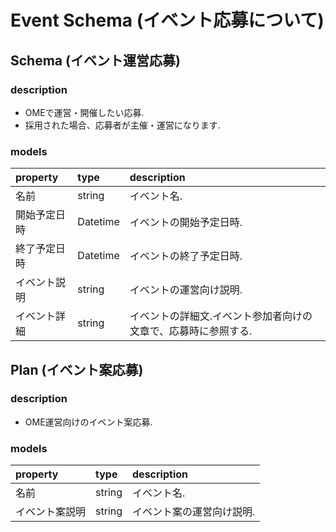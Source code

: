 # Event Schema (イベント応募について)

## Schema (イベント運営応募)

### description

- OMEで運営・開催したい応募.
- 採用された場合、応募者が主催・運営になります.

### models

|property|type|description|
|:--|:--|:--|
|名前|string|イベント名.|
|開始予定日時|Datetime|イベントの開始予定日時.|
|終了予定日時|Datetime|イベントの終了予定日時.|
|イベント説明|string|イベントの運営向け説明.|
|イベント詳細|string|イベントの詳細文.イベント参加者向けの文章で、応募時に参照する.|

## Plan (イベント案応募)

### description

- OME運営向けのイベント案応募.

### models

|property|type|description|
|:--|:--|:--|
|名前|string|イベント名.|
|イベント案説明|string|イベント案の運営向け説明.|
